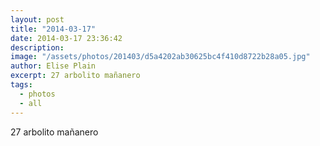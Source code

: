 ```yaml
---
layout: post
title: "2014-03-17"
date: 2014-03-17 23:36:42
description: 
image: "/assets/photos/201403/d5a4202ab30625bc4f410d8722b28a05.jpg"
author: Elise Plain
excerpt: 27 arbolito mañanero
tags: 
  - photos
  - all
---
```


27 arbolito mañanero
<p></p>
